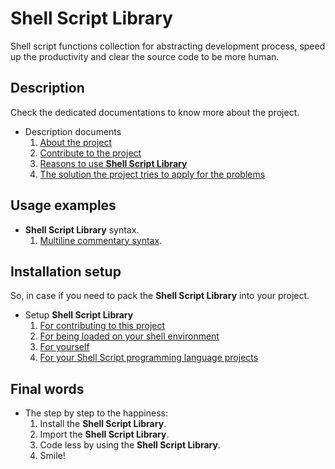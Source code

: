 # Shell Script Library

Shell script functions collection for abstracting development process, speed up the productivity and clear the source code to be more human.

## Description

Check the dedicated documentations to know more about the project.

- Description documents
    1. [About the project](./docs/description/description_about_this.md)
    1. [Contribute to the project](./docs/description/description_contribute.md)
    1. [Reasons to use **Shell Script Library**](./docs/description/description_reasons_to_use.md)
    1. [The solution the project tries to apply for the problems](./docs/description/description_the_solution.md)
    <!--
    1. [Requirements](./docs/setup/_setup_requirements.md)
    1. [**Shell Script Library** task list](./docs/description/description_task_list.md)
    -->

## Usage examples

<!--
- Some screenshots compacted to a gif picture file.
    1. []().
-->

- **Shell Script Library** syntax.
    1. [Multiline commentary syntax](./docs/usage/usage_commentary.md).

## Installation setup

So, in case if you need to pack the **Shell Script Library** into your project.

- Setup **Shell Script Library**
    1. [For contributing to this project](./docs/setup/setup_developer.md)
    1. [For being loaded on your shell environment](./docs/setup/setup_enviroment.md)
    1. [For yourself](./docs/setup/setup_user.md)
    1. [For your Shell Script programming language projects](./docs/setup/setup_your_project_shell_script.md)
    <!--
    1. [For your Java programming language projects](./docs/setup/_setup_your_project_java.md)
    1. [For your NodeJS programming language projects](./docs/setup/_setup_your_project_nodejs.md)
    1. [For your Python programming language projects](./docs/setup/_setup_your_project_python.md)
    -->

## Final words 

- The step by step to the happiness:
    1. Install the **Shell Script Library**.
    1. Import the **Shell Script Library**.
    1. Code less by using the **Shell Script Library**.
    1. Smile!